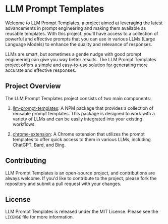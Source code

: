 # LLM Prompt Templates

Welcome to LLM Prompt Templates, a project aimed at leveraging the latest advancements in prompt engineering and making them available as reusable templates. With this project, you'll have access to a collection of powerful and effective prompts that you can use in various LLMs (Large Language Models) to enhance the quality and relevance of responses.

LLMs are smart, but sometimes a gentle nudge with good prompt engineering can give you way better results. The LLM Prompt Templates project offers a simple and easy-to-use solution for generating more accurate and effective responses.

## Project Overview

The LLM Prompt Templates project consists of two main components:

1. [llm-prompt-templates](./packages/llm-prompt-templates/): A NPM package that provides a collection of reusable prompt templates. This package is designed to work with a variety of LLMs and can be easily integrated into your existing workflows.

2. [chrome-extension](./packages/chrome-extension/): A Chrome extension that utilizes the prompt templates to offer quick access to them in various LLMs, including ChatGPT, Bard, and Bing.

<!-- ## Why LLM Prompt Templates?

While LLMs are incredibly powerful, they are not infallible. Sometimes, a gentle nudge with good prompt engineering can give way better results. LLM Prompt Templates aims to make it easier for developers and users of LLMs to leverage the latest advancements in prompt engineering to improve the quality of their outputs. -->

## Contributing

LLM Prompt Templates is an open-source project, and contributions are always welcome. If you'd like to contribute to the project, please fork the repository and submit a pull request with your changes.

## License

LLM Prompt Templates is released under the MIT License. Please see the `LICENSE` file for more information.
